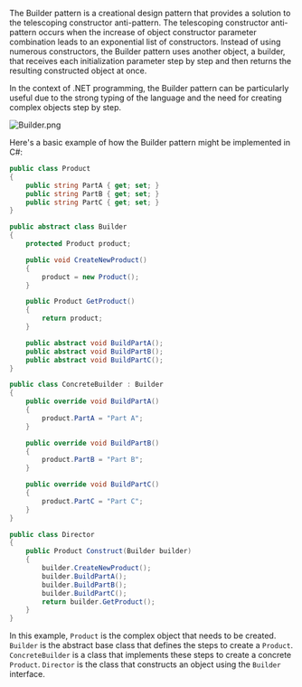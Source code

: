 ﻿The Builder pattern is a creational design pattern that provides a solution to the telescoping constructor anti-pattern. The telescoping constructor anti-pattern occurs when the increase of object constructor parameter combination leads to an exponential list of constructors. Instead of using numerous constructors, the Builder pattern uses another object, a builder, that receives each initialization parameter step by step and then returns the resulting constructed object at once.

In the context of .NET programming, the Builder pattern can be particularly useful due to the strong typing of the language and the need for creating complex objects step by step.

![Builder.png](Builder.png)

Here's a basic example of how the Builder pattern might be implemented in C#:

```csharp
public class Product
{
    public string PartA { get; set; }
    public string PartB { get; set; }
    public string PartC { get; set; }
}

public abstract class Builder
{
    protected Product product;

    public void CreateNewProduct()
    {
        product = new Product();
    }

    public Product GetProduct()
    {
        return product;
    }

    public abstract void BuildPartA();
    public abstract void BuildPartB();
    public abstract void BuildPartC();
}

public class ConcreteBuilder : Builder
{
    public override void BuildPartA()
    {
        product.PartA = "Part A";
    }

    public override void BuildPartB()
    {
        product.PartB = "Part B";
    }

    public override void BuildPartC()
    {
        product.PartC = "Part C";
    }
}

public class Director
{
    public Product Construct(Builder builder)
    {
        builder.CreateNewProduct();
        builder.BuildPartA();
        builder.BuildPartB();
        builder.BuildPartC();
        return builder.GetProduct();
    }
}
```

In this example, `Product` is the complex object that needs to be created. `Builder` is the abstract base class that defines the steps to create a `Product`. `ConcreteBuilder` is a class that implements these steps to create a concrete `Product`. `Director` is the class that constructs an object using the `Builder` interface.